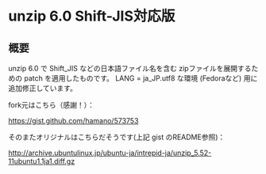 # unzip 6.0 Shift-JIS対応版

## 概要
unzip 6.0 で Shift_JIS などの日本語ファイル名を含む zipファイルを展開するための patch を適用したものです。
LANG = ja_JP.utf8 な環境 (Fedoraなど) 用に追加修正しています。

fork元はこちら（感謝！）：

https://gist.github.com/hamano/573753

そのまたオリジナルはこちらだそうです(上記 gist のREADME参照)：

http://archive.ubuntulinux.jp/ubuntu-ja/intrepid-ja/unzip_5.52-11ubuntu1.1ja1.diff.gz
